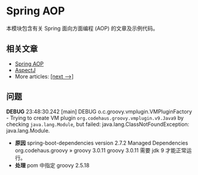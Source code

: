 # Spring AOP

本模块包含有关 Spring 面向方面编程 (AOP) 的文章及示例代码。

## 相关文章

- [Spring AOP](SpringAOP.md)
- [AspectJ](AspectJ.md)
- More articles: [[next -->]](/spring-aop-2)

## 问题

**DEBUG** 23:48:30.242 [main] DEBUG o.c.groovy.vmplugin.VMPluginFactory - Trying to create VM plugin `org.codehaus.groovy.vmplugin.v9.Java9` by checking `java.lang.Module`, but failed: java.lang.ClassNotFoundException: java.lang.Module.

- **原因**
  spring-boot-dependencies version 2.7.2
  Managed Dependencies org.codehaus.groovy » groovy 3.0.11
  groovy 3.0.11 需要 jdk 9 才能正常运行。
- **处理**
  pom 中指定 groovy 2.5.18
  